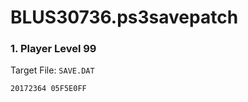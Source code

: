 # BLUS30736.ps3savepatch

### 1. Player Level 99

Target File: `SAVE.DAT`

```
20172364 05F5E0FF
```

